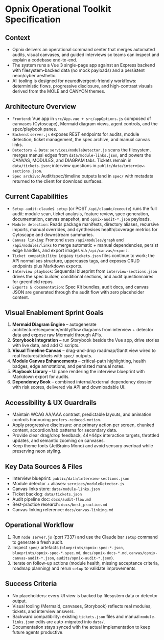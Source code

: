# Opnix Operational Toolkit Specification

## Context
- Opnix delivers an operational command center that merges automated audits, visual canvases, and guided interviews so teams can inspect and explain a codebase end-to-end.
- The system runs a Vue 3 single-page app against an Express backend with filesystem-backed data (no mock payloads) and a persistent neon/cyber aesthetic.
- All tooling is designed for neurodivergent-friendly workflows: deterministic flows, progressive disclosure, and high-contrast visuals derived from the MOLE and CANYON themes.

## Architecture Overview
- `Frontend`: Vue app in `src/App.vue + src/appOptions.js` composed of canvases (Cytoscape), Mermaid diagram views, agent controls, and the spec/playbook panes.
- `Backend`: `server.js` exposes REST endpoints for audits, module detection, ticket management, the spec archive, and manual canvas links.
- `Detectors & Data`: `services/moduleDetector.js` scans the filesystem, merges manual edges from `data/module-links.json`, and powers the CANVAS, MODULES, and DIAGRAM tabs. Tickets remain in `data/tickets.json`; interview questions in `public/data/interview-sections.json`.
- `Spec archive`: Audit/spec/timeline outputs land in `spec/` with metadata returned to the client for download surfaces.

## Current Capabilities
- `Setup audit`: `claude$ setup` (or POST `/api/claude/execute`) runs the full audit: module scan, ticket analysis, feature review, spec generation, documentation, canvas snapshot, and `opnix-audit-*.json` payloads.
- `Module detection`: Reads package manifests, directory aliases, recursive imports, manual overrides, and synthesises health/coverage metrics for Cytoscape and downstream summaries.
- `Canvas linking`: Frontend uses `/api/modules/graph` and `/api/modules/links` to merge automatic + manual dependencies, persist edge handles, and export images via `/api/canvas/export`.
- `Ticket compatibility`: Legacy `tickets.json` files continue to work; the API normalises structure, uppercases tags, and exposes CRUD endpoints plus Markdown exports.
- `Interview playbook`: Sequential blueprint from `interview-sections.json` drives the spec builder, conditional sections, and audit questionnaires for greenfield repos.
- `Exports & documentation`: Spec Kit bundles, audit docs, and canvas JSON are generated through the audit flow with zero placeholder content.

## Visual Enablement Sprint Goals
1. **Mermaid Diagram Engine** – autogenerate architecture/sequence/entity/flow diagrams from interview + detector data and expose raw Mermaid through APIs.
2. **Storybook Integration** – run Storybook beside the Vue app, drive stories with live data, and add CI scripts.
3. **Visual Timeline Canvas** – drag-and-drop roadmap/Gantt view wired to real features/tickets with `spec/` outputs.
4. **Module Canvas Enhancements** – critical-path highlighting, health badges, edge annotations, and persisted manual notes.
5. **Playbook Library** – UI pane rendering the interview blueprint with Markdown export for audits.
6. **Dependency Book** – combined internal/external dependency dossier with risk scores, delivered via API and downloadable UI.

## Accessibility & UX Guardrails
- Maintain WCAG AA/AAA contrast, predictable layouts, and animation controls honouring `prefers-reduced-motion`.
- Apply progressive disclosure: one primary action per screen, chunked content, accordion/tab patterns for secondary data.
- Provide clear drag/drop feedback, 44×44px interaction targets, throttled updates, and semantic zooming on canvases.
- Keep theme fonts (JetBrains Mono) and avoid sensory overload while preserving neon styling.

## Key Data Sources & Files
- Interview blueprint: `public/data/interview-sections.json`
- Module detector + aliases: `services/moduleDetector.js`
- Canvas links store: `data/module-links.json`
- Ticket backlog: `data/tickets.json`
- Audit pipeline doc: `docs/audit-flow.md`
- Best-practice research: `docs/best_practice.md`
- Canvas linking reference: `docs/canvas-linking.md`

## Operational Workflow
1. Run `node server.js` (port 7337) and use the Claude bar `setup` command to generate a fresh audit.
2. Inspect `spec/` artefacts (`blueprints/opnix-spec-*.json`, `blueprints/opnix-spec-*.spec.md`, `docs/opnix-docs-*.md`, `canvas/opnix-canvas-audit-*.json`, `audits/opnix-audit-*.json`).
3. Iterate on follow-up actions (module health, missing acceptance criteria, roadmap planning) and rerun `setup` to validate improvements.

## Success Criteria
- No placeholders: every UI view is backed by filesystem data or detector output.
- Visual tooling (Mermaid, canvases, Storybook) reflects real modules, tickets, and interview answers.
- Backward compatibility: existing `tickets.json` files and manual `module-links.json` edits are auto-migrated into `data/`.
- Documentation stays synced with the actual implementation to keep future agents productive.
